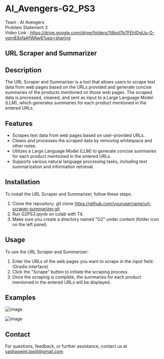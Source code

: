 # AI_Avengers-G2_PS3
Team : AI Avengers <br>
Problem Statement 3
<br>
Video Link : https://drive.google.com/drive/folders/1t8od7b7FEhIDgUu-O-yqm83ofaAfWAw6?usp=sharing

## URL Scraper and Summarizer

## Description

The URL Scraper and Summarizer is a tool that allows users to scrape text data from web pages based on the URLs provided and generate concise summaries of the products mentioned on those web pages. The scraped data is processed, cleaned, and sent as input to a Large Language Model (LLM), which generates summaries for each product mentioned in the entered URLs.

## Features

- Scrapes text data from web pages based on user-provided URLs.
- Cleans and processes the scraped data by removing whitespace and other noise.
- Utilizes a Large Language Model (LLM) to generate concise summaries for each product mentioned in the entered URLs.
- Supports various natural language processing tasks, including text summarization and information retrieval.

## Installation

To install the URL Scraper and Summarizer, follow these steps:

1. Clone the repository: git clone https://github.com/yourusername/url-scraper-summarizer.git
2. Run G2PS3.ipynb on colab with T4.
3. Make sure you create a directory named "G2" under content (folder icon on the left panel)

## Usage

To use the URL Scraper and Summarizer:

1. Enter the URLs of the web pages you want to scrape in the input field. (Gradio interface)
2. Click the "Scrape" button to initiate the scraping process.
3. Once the scraping is complete, the summaries for each product mentioned in the entered URLs will be displayed.

## Examples

![image](https://github.com/YashaswiniIppili/AI_Avengers-G2_PS3/assets/92773216/2983f39c-cf8a-4f8e-9c02-582038fd6dde)


![image](https://github.com/YashaswiniIppili/AI_Avengers-G2_PS3/assets/92773216/751fc0e9-0e3e-4db1-b7e3-11793dd303a4)


## Contact

For questions, feedback, or further assistance, contact us at yashaswini.ippili@gmail.com

